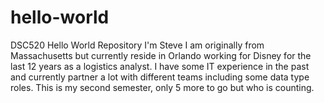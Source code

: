 # hello-world
DSC520 Hello World Repository
I'm Steve I am originally from Massachusetts but currently reside in Orlando working for Disney for the last 12 years as a logistics analyst. I have some IT experience in the past and currently partner a lot with different teams including some data type roles. This is my second semester, only 5 more to go but who is counting.
